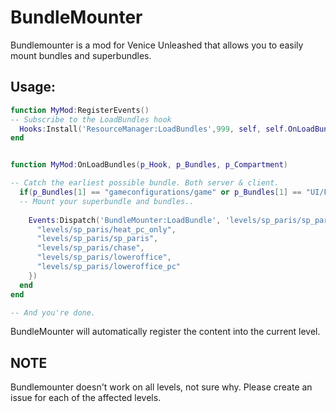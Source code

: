 # BundleMounter
Bundlemounter is a mod for Venice Unleashed that allows you to easily mount bundles and superbundles.

## Usage:

```lua
function MyMod:RegisterEvents()
-- Subscribe to the LoadBundles hook
  Hooks:Install('ResourceManager:LoadBundles',999, self, self.OnLoadBundles) 
end


function MyMod:OnLoadBundles(p_Hook, p_Bundles, p_Compartment)

-- Catch the earliest possible bundle. Both server & client.
  if(p_Bundles[1] == "gameconfigurations/game" or p_Bundles[1] == "UI/Flow/Bundle/LoadingBundleMp") then 
  -- Mount your superbundle and bundles..
  
    Events:Dispatch('BundleMounter:LoadBundle', 'levels/sp_paris/sp_paris', {
      "levels/sp_paris/heat_pc_only",
      "levels/sp_paris/sp_paris",
      "levels/sp_paris/chase",
      "levels/sp_paris/loweroffice",
      "levels/sp_paris/loweroffice_pc"
    })
  end
end

-- And you're done.
```

BundleMounter will automatically register the content into the current level.

## NOTE
Bundlemounter doesn't work on all levels, not sure why. Please create an issue for each of the affected levels.
